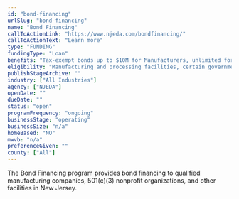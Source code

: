 ```yaml
---
id: "bond-financing"
urlSlug: "bond-financing"
name: "Bond Financing"
callToActionLink: "https://www.njeda.com/bondfinancing/"
callToActionText: "Learn more"
type: "FUNDING"
fundingType: "Loan"
benefits: "Tax-exempt bonds up to $10M for Manufacturers, unlimited for Non-Profits and public infrastructure projects."
eligibility: "Manufacturing and processing facilities, certain government-owned facilities, facilities that furnish utilities, and some 501(c)(3) nonprofit organizations that meet Internal Revenue Code requirements for tax-exempt bond financing. Bonds can be used for projects that are owned and operated for the benefit of local, county, and state government bodies and is for capital improvements and expansions."
publishStageArchive: ""
industry: ["All Industries"]
agency: ["NJEDA"]
openDate: ""
dueDate: ""
status: "open"
programFrequency: "ongoing"
businessStage: "operating"
businessSize: "n/a"
homeBased: "NO"
mwvb: "n/a"
preferenceGiven: ""
county: ["All"]
---
```


The Bond Financing program provides bond financing to qualified manufacturing companies, 501(c)(3) nonprofit organizations, and other facilities in New Jersey.
